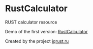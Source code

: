 RustCalculator
==============

RUST calculator resource

Demo of the first version: [RustCalculator](http://dev.beforydeath.ru/RustCalculator/Examples.php)

Created by the project [iqrust.ru](http://www.iqrust.ru/calculator_resources/)
